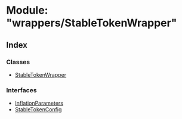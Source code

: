 # Module: "wrappers/StableTokenWrapper"

## Index

### Classes

* [StableTokenWrapper](../classes/_wrappers_stabletokenwrapper_.stabletokenwrapper.md)

### Interfaces

* [InflationParameters](../interfaces/_wrappers_stabletokenwrapper_.inflationparameters.md)
* [StableTokenConfig](../interfaces/_wrappers_stabletokenwrapper_.stabletokenconfig.md)
